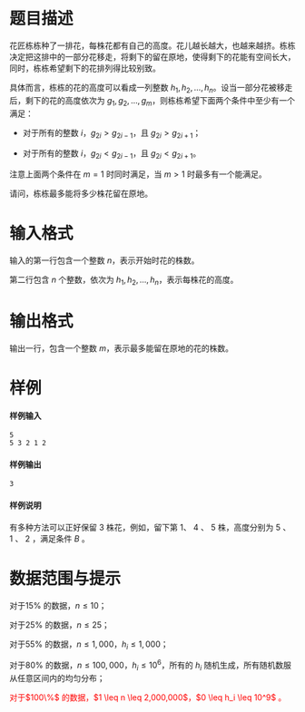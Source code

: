 
# 题目描述

花匠栋栋种了一排花，每株花都有自己的高度。花儿越长越大，也越来越挤。栋栋决定把这排中的一部分花移走，将剩下的留在原地，使得剩下的花能有空间长大，同时，栋栋希望剩下的花排列得比较别致。

具体而言，栋栋的花的高度可以看成一列整数 $h_1, h_2, \dots, h_n$。设当一部分花被移走后，剩下的花的高度依次为 $g_1, g_2, \dots, g_m$，则栋栋希望下面两个条件中至少有一个满足：

* 对于所有的整数 $i$，$g_{2i} > g_{2i-1}$，且 $g_{2i} > g_{2i+1}$；

* 对于所有的整数 $i$，$g_{2i} < g_{2i-1}$，且 $g_{2i} < g_{2i+1}$。

注意上面两个条件在 $m = 1$ 时同时满足，当 $m > 1$ 时最多有一个能满足。

请问，栋栋最多能将多少株花留在原地。

# 输入格式

输入的第一行包含一个整数 $n$，表示开始时花的株数。

第二行包含 $n$ 个整数，依次为 $h_1, h_2, \dots, h_n$，表示每株花的高度。

# 输出格式

输出一行，包含一个整数 $m$，表示最多能留在原地的花的株数。

# 样例

#### 样例输入
```plain
5
5 3 2 1 2
```

#### 样例输出
```plain
3
```

#### 样例说明

有多种方法可以正好保留 $3$ 株花，例如，留下第 $1$、 $4$ 、 $5$ 株，高度分别为 $5$ 、 $1$ 、 $2$ ，满足条件 $B$ 。

# 数据范围与提示

对于$15\%$ 的数据，$n \leq 10$；

对于$25\%$ 的数据，$n \leq 25$；

对于$55\%$ 的数据，$n \leq 1,000$，$h_i \leq 1,000$；

对于$80\%$ 的数据，$n \leq 100,000$，$h_i \leq 10^6$，所有的 $h_i$ 随机生成，所有随机数服从任意区间内的均匀分布；

<font color=#ff0000>

<p>对于$100\%$ 的数据，$1 \leq n \leq 2,000,000$，$0 \leq h_i \leq 10^9$ 。

